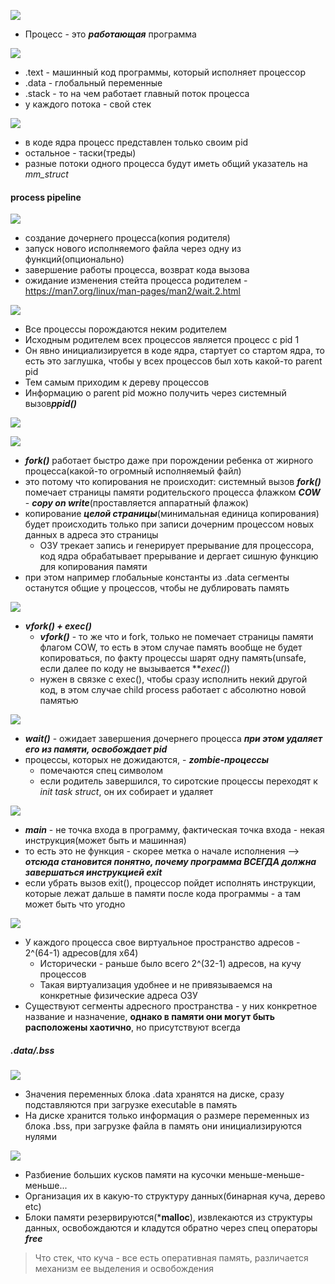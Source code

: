 ![](../_resources/Pasted%20image%2020241114214941.png)
- Процесс - это ***работающая*** программа

![](../_resources/Pasted%20image%2020241114215026.png)
- .text - машинный код программы, который исполняет процессор
- .data - глобальный переменные
- .stack - то на чем работает главный поток процесса
- у каждого потока - свой стек


![](../_resources/Pasted%20image%2020241114215516.png)
- в коде ядра процесс представлен только своим pid
- остальное - таски(треды)
- разные потоки одного процесса будут иметь общий указатель на *mm_struct*

#### process pipeline
![](../_resources/Pasted%20image%2020241114220442.png)
- создание дочернего процесса(копия родителя)
- запуск нового исполняемого файла через одну из функций(опционально)
- завершение работы процесса, возврат кода вызова
- ожидание изменения стейта процесса родителем - https://man7.org/linux/man-pages/man2/wait.2.html

![](../_resources/Pasted%20image%2020241114223119.png)
- Все процессы порождаются неким родителем
- Исходным родителем всех процессов является процесс с pid 1
- Он явно инициализируется в коде ядра, стартует со стартом ядра, то есть это заглушка, чтобы у всех процессов был хоть какой-то parent pid
- Тем самым приходим к дереву процессов
- Информацию о parent pid можно получить через системный вызов***ppid()***

![](../_resources/Pasted%20image%2020241114224742.png)


![](../_resources/Pasted%20image%2020241114225737.png)
- ***fork()*** работает быстро даже при порождении ребенка от жирного процесса(какой-то огромный исполняемый файл)
- это потому что копирования не происходит: системный вызов ***fork()*** помечает страницы памяти родительского процесса флажком ***COW*** - ***copy on write***(проставляется аппаратный флажок)
- копирование ***целой страницы***(минимальная единица копирования) будет происходить только при записи дочерним процессом новых данных в адреса это страницы
	- ОЗУ трекает запись и генерирует прерывание для процессора, код ядра обрабатывает прерывание  и дергает сишную функцию для копирования памяти
- при этом например глобальные константы из .data сегменты останутся общие у процессов, чтобы не дублировать память



![](../_resources/Pasted%20image%2020241114231559.png)
- ***vfork() + exec()***
	- ***vfork()*** - то же что и fork, только не помечает страницы памяти флагом COW, то есть в этом случае память вообще не будет копироваться, по факту процессы шарят одну память(unsafe, если далее по коду не вызывается ***exec()*)
	- нужен в связке с exec(), чтобы сразу исполнить некий другой код, в этом случае child process работает с абсолютно новой памятью


![](../_resources/Pasted%20image%2020241114231857.png)
- ***wait()*** - ожидает завершения дочернего процесса ***при этом удаляет его из памяти, освобождает pid***
- процессы, которых не дожидаются, - ***zombie-процессы***
	- помечаются спец символом
	- если родитель завершился, то сиротские процессы переходят к *init task struct*, он их собирает и удаляет


![](../_resources/Pasted%20image%2020241114232858.png)
- ***main*** - не точка входа в программу, фактическая точка входа - некая инструкция(может быть и машинная)
- то есть это не функция - скорее метка о начале исполнения --> ***отсюда становится понятно, почему программа ВСЕГДА должна завершаться инструкцией exit***
- если убрать вызов exit(), процессор пойдет исполнять инструкции, которые лежат дальше в памяти после кода программы - а там может быть что угодно

![](../_resources/Pasted%20image%2020241115000230.png)
- У каждого процесса свое виртуальное пространство адресов - 2^(64-1) адресов(для x64)
	- Исторически - раньше было всего 2^(32-1) адресов, на кучу процессов
	- Такая виртуализация удобнее и не привязываемся на конкретные физические адреса ОЗУ
- Существуют сегменты адресного пространства - у них конкретное название и назначение, **однако в памяти они могут быть расположены хаотично**, но присутствуют всегда


##### .data/.bss
![](../_resources/Pasted%20image%2020241116171756.png)
- Значения переменных блока .data хранятся на диске, сразу подставляются при загрузке executable в память
- На диске хранится только информация о размере переменных из блока .bss, при загрузке файла в память они инициализируются нулями

![](../_resources/Pasted%20image%2020241116172148.png)
- Разбиение больших кусков памяти на кусочки меньше-меньше-меньше...
- Организация их в какую-то структуру данных(бинарная куча, дерево etc)
- Блоки памяти резервируются(***malloc**), извлекаются из структуры данных, освобождаются и кладутся обратно через спец операторы ***free***

>Что стек, что куча - все есть оперативная память, различается механизм ее выделения и освобождения

